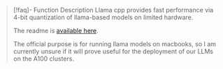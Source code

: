 > [!faq]- Function Description
> Llama cpp provides fast performance via 4-bit quantization of 
> llama-based models on limited hardware.
> 
> The readme is [available here](https://github.com/ggerganov/llama.cpp).
> 
> The official purpose is for running llama models on macbooks, 
> so I am currently unsure if it will prove useful for the 
> deployment of our LLMs on the A100 clusters.
